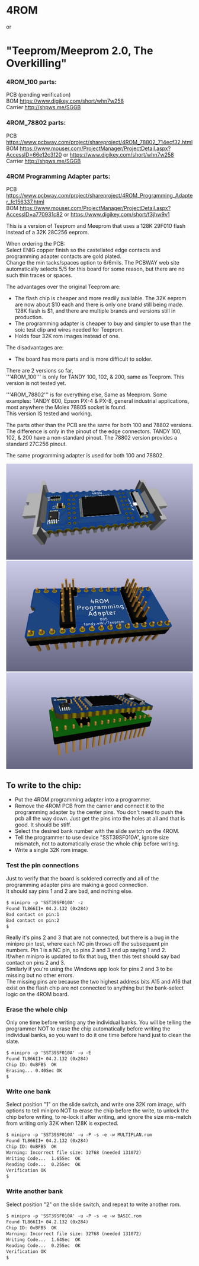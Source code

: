 # 4ROM
or
# "Teeprom/Meeprom 2.0, The Overkilling"

### 4ROM_100 parts:  
PCB (pending verification)  
BOM https://www.digikey.com/short/whn7w258  
Carrier http://shpws.me/SGGB  

### 4ROM_78802 parts:  
PCB https://www.pcbway.com/project/shareproject/4ROM_78802_714ecf32.html  
BOM https://www.mouser.com/ProjectManager/ProjectDetail.aspx?AccessID=66e12c3f20 or https://www.digikey.com/short/whn7w258  
Carrier http://shpws.me/SGGB  

### 4ROM Programming Adapter parts:  
PCB https://www.pcbway.com/project/shareproject/4ROM_Programming_Adapter_fc156337.html  
BOM https://www.mouser.com/ProjectManager/ProjectDetail.aspx?AccessID=a770931c82 or https://www.digikey.com/short/f3jhw9v1


This is a version of Teeprom and Meeprom that uses a 128K 29F010 flash instead of a 32K 28C256 eeprom.

When ordering the PCB:  
Select ENIG copper finish so the castellated edge contacts and programming adapter contacts are gold plated.  
Change the min tacks/spaces option to 6/6mils. The PCBWAY web site automatically selects 5/5 for this board for some reason, but there are no such thin traces or spaces.

The advantages over the original Teeprom are:  
* The flash chip is cheaper and more readily available. The 32K eeprom are now about $10 each and there is only one brand still being made. 128K flash is $1, and there are multiple brands and versions still in production.  
* The programming adapter is cheaper to buy and simpler to use than the soic test clip and wires needed for Teeprom.
* Holds four 32K rom images instead of one.  

The disadvantages are:  
* The board has more parts and is more difficult to solder.

There are 2 versions so far,  
'''4ROM_100''' is only for TANDY 100, 102, & 200, same as Teeprom. This version is not tested yet.  

'''4ROM_78802''' is for everything else, Same as Meeprom. Some examples: TANDY 600, Epson PX-4 & PX-8, general industrial applications, most anywhere the Molex 78805 socket is found.  
This version IS tested and working.

The parts other than the PCB are the same for both 100 and 78802 versions.  
The difference is only in the pinout of the edge connectors. TANDY 100, 102, & 200 have a non-standard pinout. The 78802 version provides a standard 27C256 pinout.  

The same programming adapter is used for both 100 and 78802.

<!-- 
![4ROM_100 render](4ROM_100.jpg)
![4ROM_100 Programming Adapter render](4ROM_programming_adapter.jpg)
![4ROM_100 on Programming Adapter render](4ROM_100.programming.jpg)
-->

![4ROM_78802 render](4ROM_78802.jpg)
![4ROM Programming Adapter render](4ROM_programming_adapter.jpg)
![4ROM_78802 on Programming Adapter render](4ROM_78802.programming.jpg)


## To write to the chip:  
* Put the 4ROM programming adapter into a programmer.  
* Remove the 4ROM PCB from the carrier and connect it to the programming adapter by the center pins. You don't need to push the pcb all the way down. Just get the pins into the holes at all and that is good. It should be stiff.  
* Select the desired bank number with the slide switch on the 4ROM.  
* Tell the programmer to use device "SST39SF010A", ignore size mismatch, not to automatically erase the whole chip before writing.  
* Write a single 32K rom image.


### Test the pin connections  
Just to verify that the board is soldered correctly and all of the programming adapter pins are making a good connection.  
It should say pins 1 and 2 are bad, and nothing else.  
```
$ minipro -p 'SST39SF010A' -z
Found TL866II+ 04.2.132 (0x284)
Bad contact on pin:1
Bad contact on pin:2
$
```

Really it's pins 2 and 3 that are not connected, but there is a bug in the minipro pin test, where each NC pin throws off the subsequent pin numbers. Pin 1 is a NC pin, so pins 2 and 3 end up saying 1 and 2.  
If/when minipro is updated to fix that bug, then this test should say bad contact on pins 2 and 3.  
Similarly if you're using the Windows app look for pins 2 and 3 to be missing but no other errors.  
The missing pins are because the two highest address bits A15 and A16 that exist on the flash chip are not connected to anything but the bank-select logic on the 4ROM board.

### Erase the whole chip
Only one time before writing any the individual banks. You will be telling the programmer NOT to erase the chip automatically before writing the individual banks, so you want to do it one time before hand just to clean the slate.
```
$ minipro -p 'SST39SF010A' -u -E
Found TL866II+ 04.2.132 (0x284)
Chip ID: 0xBFB5  OK
Erasing... 0.40Sec OK
$
```

### Write one bank  
Select position "1" on the slide switch, and write one 32K rom image, with options to tell minipro NOT to erase the chip before the write, to unlock the chip before writing, to re-lock it after writing, and ignore the size mis-match from writing only 32K when 128K is expected.  
```
$ minipro -p 'SST39SF010A' -u -P -s -e -w MULTIPLAN.rom
Found TL866II+ 04.2.132 (0x284)
Chip ID: 0xBFB5  OK
Warning: Incorrect file size: 32768 (needed 131072)
Writing Code...  1.65Sec  OK
Reading Code...  0.25Sec  OK
Verification OK
$
```

### Write another bank  
Select position "2" on the slide switch, and repeat to write another rom.  
```
$ minipro -p 'SST39SF010A' -u -P -s -e -w BASIC.rom
Found TL866II+ 04.2.132 (0x284)
Chip ID: 0xBFB5  OK
Warning: Incorrect file size: 32768 (needed 131072)
Writing Code...  1.64Sec  OK
Reading Code...  0.25Sec  OK
Verification OK
$
```

